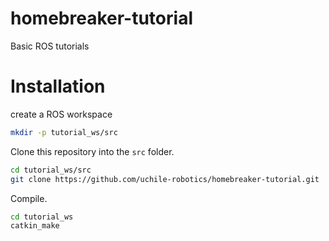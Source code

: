 # homebreaker-tutorial
Basic ROS tutorials

# Installation

create a ROS workspace

```bash
mkdir -p tutorial_ws/src
```

Clone this repository into the `src` folder.

```bash
cd tutorial_ws/src
git clone https://github.com/uchile-robotics/homebreaker-tutorial.git
```

Compile.

```bash
cd tutorial_ws
catkin_make
```